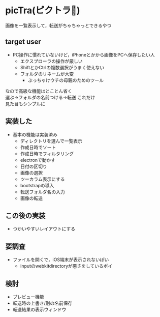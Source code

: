 # picTra(ピクトラ🐯)

画像を一覧表示して，転送がちゃちゃっとできるやつ

## target user

- PC操作に慣れていないけど，iPhoneとかから画像をPCへ保存したい人
  - エクスプローラの操作が厳しい
  - ShiftとかCtrlの複数選択がうまく使えない
  - フォルダのリネームが大変
    - ぶっちゃけウチの母親のためのツール

なので高級な機能はとことん省く  
選ぶ->フォルダの名前つける->転送 これだけ  
見た目もシンプルに

## 実装した

- 基本の機能は実装済み
  - ディレクトリを選んで一覧表示
  - 作成日時でソート
  - 作成日時でフィルタリング
  - electronで動かす
  - 日付の区切り
  - 画像の選択
  - ツーカラム表示にする
  - bootstrapの導入
  - 転送フォルダ名の入力
  - 画像の転送

## この後の実装

- つかいやすいレイアウトにする
  

## 要調査

- ファイルを開くで，iOS端末が表示されないぽい
  - inputのwebkitdirectoryが悪さをしているポイ

## 検討

- プレビュー機能
- 転送時の上書き/別の名前保存
- 転送結果の表示ウィンドウ
